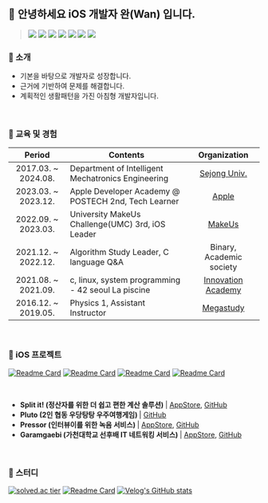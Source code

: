 
## 👋 안녕하세요 iOS 개발자 완(Wan) 입니다.
> <img src="https://img.shields.io/badge/iOS-181717?style=flat&logo=Apple&logoColor=Black"/> <img src="https://img.shields.io/badge/Swift-F05138?style=flat&logo=Swift&logoColor=white"/> <img src="https://img.shields.io/badge/UIKit-2396F3?style=flat&logo=UIKit&logoColor=white"/> <img src="https://img.shields.io/badge/RxSwift-fa4db3?style=flat&logo=ReactiveX&logoColor=white"/>
> <img src="https://img.shields.io/badge/Git-F05032?style=flat&logo=Git&logoColor=white"/> <img src="https://img.shields.io/badge/GitHub-181717?style=flat&logo=GitHub&logoColor=white"/> <img src="https://img.shields.io/badge/Notion-000000?style=flat&logo=Notion&logoColor=white"/> 


### 💬 소개
- 기본을 바탕으로 개발자로 성장합니다.
- 근거에 기반하여 문제를 해결합니다.
- 계획적인 생활패턴을 가진 아침형 개발자입니다.

<br>

### 📲 교육 및 경험
|Period|Contents|Organization|
|:-:|---|:-:|
|2017.03. ~ 2024.08.|Department of Intelligent Mechatronics Engineering|[Sejong Univ.](http://imc.sejong.ac.kr/)|
|2023.03. ~ 2023.12.|Apple Developer Academy @ POSTECH 2nd, Tech Learner|[Apple](https://developeracademy.postech.ac.kr)|
|2022.09. ~ 2023.03.|University MakeUs Challenge(UMC) 3rd, iOS Leader|[MakeUs](https://www.makeus.in/umc)|
|2021.12. ~ 2022.12.|Algorithm Study Leader, C language Q&A|Binary, Academic society|
|2021.08. ~ 2021.09.|c, linux, system programming - 42 seoul La piscine|[Innovation Academy](https://42seoul.kr/seoul42/main/view)|
|2016.12. ~ 2019.05.|Physics 1, Assistant Instructor|[Megastudy](https://www.megastudy.net/teacher_v2/main.asp?tec_cd=kimsj01)|

<br>

### 🍎 iOS 프로젝트
[![Readme Card](https://github-readme-stats.vercel.app/api/pin/?username=hsw1920&repo=MacC-Team13-SplitIt)](https://github.com/DeveloperAcademy-POSTECH/MacC-Team13-SplitIt)
[![Readme Card](https://github-readme-stats.vercel.app/api/pin/?username=hsw1920&repo=MC3-Team18-IGDN)](https://github.com/DeveloperAcademy-POSTECH/MC3-Team18-IGDN)
[![Readme Card](https://github-readme-stats.vercel.app/api/pin/?username=hsw1920&repo=MC2_2thCo.6thPlatoon)](https://github.com/DeveloperAcademy-POSTECH/MC2_2thCo.6thPlatoon)
[![Readme Card](https://github-readme-stats.vercel.app/api/pin/?username=LGYPJ&repo=iOS)](https://github.com/LGYPJ/iOS)

<br>

- <b>Split it! (정산자를 위한 더 쉽고 편한 계산 솔루션) </b>| [AppStore](https://apps.apple.com/kr/app/split-it-%EC%8A%A4%ED%94%8C%EB%A6%BF%EC%9E%87/id6470256280), [GitHub](https://github.com/DeveloperAcademy-POSTECH/MacC-Team13-SplitIt) 
- <b>Pluto (2인 협동 우당탕탕 우주여행게임) </b>| [GitHub](https://github.com/DeveloperAcademy-POSTECH/MC3-Team18-IGDN)
- <b>Pressor (인터뷰이를 위한 녹음 서비스) </b>| [AppStore](https://apps.apple.com/kr/app/pressor/id6449947227), [GitHub](https://github.com/DeveloperAcademy-POSTECH/MC2_2thCo.6thPlatoon)
- <b>Garamgaebi (가천대학교 선후배 IT 네트워킹 서비스) </b>| [AppStore](https://apps.apple.com/kr/app/%EA%B0%80%EB%9E%8C%EA%B0%9C%EB%B9%84/id6446202566), [GitHub](https://github.com/LGYPJ/iOS)

<br>

### 🧩 스터디
[![solved.ac tier](http://mazassumnida.wtf/api/v2/generate_badge?boj=hsw1920)](https://solved.ac/hsw1920)
[![Readme Card](https://github-readme-stats.vercel.app/api/pin/?username=hsw1920&repo=ProblemSolving)](https://github.com/hsw1920/ProblemSolving)
[![Velog's GitHub stats](https://velog-readme-stats.vercel.app/api?name=hsw1920)](https://velog.io/@hsw1920/series/iOS-interview-Question)
